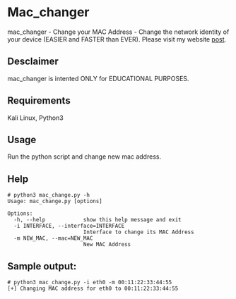 # Mac_changer
mac_changer - Change your MAC Address - Change the network identity of your device (EASIER and FASTER than EVER). Please visit my website [post](https://leuvaapurv.github.io/mac_changer/).

## Desclaimer
mac_changer is intented ONLY for EDUCATIONAL PURPOSES.

## Requirements
Kali Linux,
Python3

## Usage
Run the python script and change new mac address.

## Help
```
# python3 mac_change.py -h
Usage: mac_change.py [options]

Options:
  -h, --help            show this help message and exit
  -i INTERFACE, --interface=INTERFACE
                        Interface to change its MAC Address
  -m NEW_MAC, --mac=NEW_MAC
                        New MAC Address

```

## Sample output:
```
# python3 mac_change.py -i eth0 -m 00:11:22:33:44:55
[+] Changing MAC address for eth0 to 00:11:22:33:44:55
```
